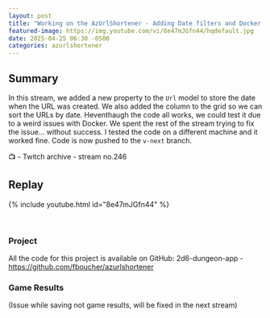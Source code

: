 ```yaml
---
layout: post
title: "Working on the AzUrlShortener - Adding Date filters and Docker Issues 😡 (stream 246)"
featured-image: https://img.youtube.com/vi/8e47mJGfn44/hqdefault.jpg
date: 2025-04-25 06:30 -0500
categories: azurlshortener
---
```

## Summary

In this stream, we added a new property to the `Url` model to store the date when the URL was created. We also added the column to the grid  so we can sort the URLs by date. Heventhaugh the code all works, we could test it due to a weird issues with Docker. We spent the rest of the stream trying to fix the issue... without success. I tested the code on a different machine and it worked fine. Code is now pushed to the `v-next` branch.

📺 - Twitch archive - stream no.246

## Replay

{% include youtube.html id="8e47mJGfn44" %}

<br/><!--more-->

### Project

All the code for this project is available on GitHub: 2d6-dungeon-app - https://github.com/fboucher/azurlshortener

### Game Results

(Issue while saving not game results, will be fixed in the next stream)
